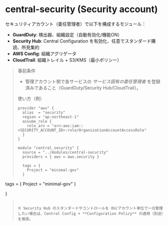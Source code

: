 # central-security (Security account)

セキュリティアカウント（委任管理者）で以下を構成するモジュール：

- **GuardDuty**: 検出器、組織設定（自動有効化/機能ON）
- **Security Hub**: Central Configuration を有効化、任意でスタンダード購読、所見集約
- **AWS Config**: 組織アグリゲータ
- **CloudTrail**: 組織トレイル + S3/KMS（最小ポリシー）

> 事前条件
>
> - 管理アカウント側で各サービスの *サービス固有の委任管理者* を登録済みであること（GuardDuty/Security Hub/CloudTrail）。
>
> 使い方（例）
>
> ```hcl
> provider "aws" {
>   alias  = "security"
>   region = "ap-northeast-1"
>   assume_role {
>     role_arn = "arn:aws:iam::<SECURITY_ACCOUNT_ID>:role/OrganizationAccountAccessRole"
>   }
> }
>
> module "central_security" {
>   source = "../modules/central-security"
>   providers = { aws = aws.security }
>
>   tags = {
>     Project = "minimal-gov"
>   }
>
  tags = {
    Project = "minimal-gov"
  }

}
> ```
>
> ※ Security Hub のスタンダードやコントロールを OU/アカウント単位で一元管理したい場合は、Central Config + **Configuration Policy** の適用（別途）を推奨。
